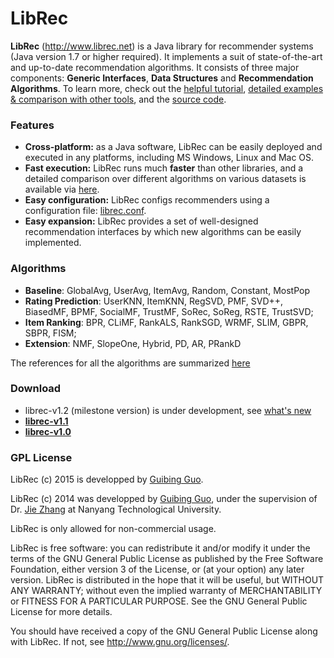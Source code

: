 LibRec
======

**LibRec** (http://www.librec.net) is a Java library for recommender systems (Java version 1.7 or higher required). It implements a suit of state-of-the-art and up-to-date recommendation algorithms. It consists of three major components: **Generic Interfaces**, **Data Structures** and **Recommendation Algorithms**. To learn more, check out the [helpful tutorial](http://www.librec.net/tutorial.html), [detailed examples & comparison with other tools](http://librec.net/example.html), and the [source code](https://github.com/guoguibing/librec). 


### Features

* **Cross-platform:** as a Java software, LibRec can be easily deployed and executed in any platforms, including MS Windows, Linux and Mac OS.
* **Fast execution:** LibRec runs much **faster** than other libraries, and a detailed comparison over different algorithms on various datasets is available via [here](http://www.librec.net/example.html).
* **Easy configuration:** LibRec configs recommenders using a configuration file: [librec.conf](http://www.librec.net/tutorial.html#config). 
* **Easy expansion:** LibRec provides a set of well-designed recommendation interfaces by which new algorithms can be easily implemented.

### Algorithms

* **Baseline**: GlobalAvg, UserAvg, ItemAvg, Random, Constant, MostPop
* **Rating Prediction**: UserKNN, ItemKNN, RegSVD, PMF, SVD++, BiasedMF, BPMF, SocialMF, TrustMF, SoRec, SoReg, RSTE, TrustSVD;
* **Item Ranking**: BPR, CLiMF, RankALS, RankSGD, WRMF, SLIM, GBPR, SBPR, FISM; 
* **Extension**: NMF, SlopeOne, Hybrid, PD, AR, PRankD

The references for all the algorithms are summarized [here](http://www.librec.net/tutorial.html#algos)

### Download
* librec-v1.2 (milestone version) is under development, see [what's new](CHANGES.md)
* **[librec-v1.1](http://www.librec.net/release/librec-v1.1.zip)**
* **[librec-v1.0](http://www.librec.net/release/librec-v1.0.zip)**

### GPL License

LibRec (c) 2015 is developped by [Guibing Guo](http://www.luckymoon.me/). 

LibRec (c) 2014 was developped by [Guibing Guo](http://www.luckymoon.me/), under the supervision of Dr. [Jie Zhang](http://www.ntu.edu.sg/home/zhangj/) at Nanyang Technological University. 

LibRec is only allowed for non-commercial usage. 

LibRec is free software: you can redistribute it and/or modify it under the terms of the GNU General Public License as published by the Free Software Foundation, either version 3 of the License, or (at your option) any later version. LibRec is distributed in the hope that it will be useful, but WITHOUT ANY WARRANTY; without even the implied warranty of MERCHANTABILITY or FITNESS FOR A PARTICULAR PURPOSE. See the GNU General Public License for more details. 

You should have received a copy of the GNU General Public License along with LibRec. If not, see http://www.gnu.org/licenses/.
